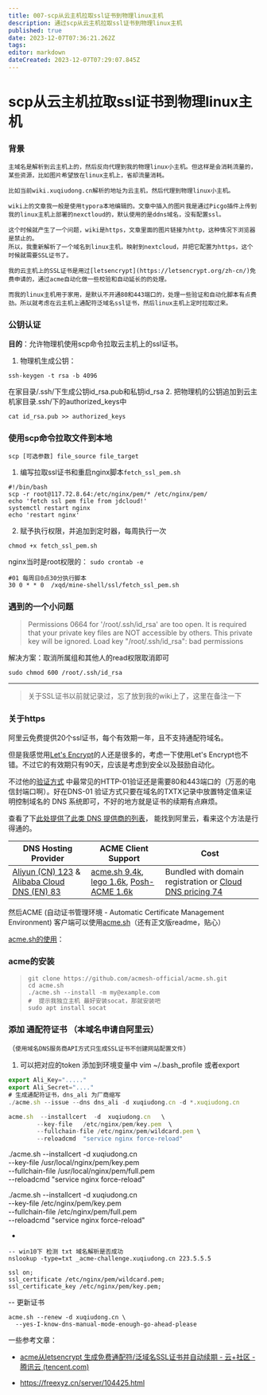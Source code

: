 ```yaml
---
title: 007-scp从云主机拉取ssl证书到物理linux主机
description: 通过scp从云主机拉取ssl证书到物理linux主机
published: true
date: 2023-12-07T07:36:21.262Z
tags: 
editor: markdown
dateCreated: 2023-12-07T07:29:07.845Z
---
```


# scp从云主机拉取ssl证书到物理linux主机

### 背景

    主域名是解析到云主机上的，然后反向代理到我的物理linux小主机。但这样是会消耗流量的，某些资源，比如图片希望放在linux主机上，省却流量消耗。
    
    比如当前wiki.xuqiudong.cn解析的地址为云主机，然后代理到物理linux小主机。
    
    wiki上的文章我一般是使用typora本地编辑的。文章中插入的图片我是通过Picgo插件上传到我的linux主机上部署的nexctloud的，默认使用的是ddns域名，没有配置ssl。
    
    这个时候就产生了一个问题，wiki是https，文章里面的图片链接为http，这种情况下浏览器是禁止的。
    所以，我重新解析了一个域名到linux主机，映射到nextcloud，并把它配置为https，这个时候就需要SSL证书了。
    
    我的云主机上的SSL证书是用过[letsencrypt](https://letsencrypt.org/zh-cn/)免费申请的，通过acme自动化做一些校验和自动延长的的处理。
    
    而我的linux主机用于家用，是默认不开通80和443端口的，处理一些验证和自动化脚本有点费劲。所以就考虑在云主机上通配符泛域名ssl证书，然后linux主机上定时拉取过来。
   
   
### 公钥认证

**目的**：允许物理机使用scp命令拉取云主机上的ssl证书。

1. 物理机生成公钥：
```shell
ssh-keygen -t rsa -b 4096
```
在家目录/.ssh/下生成公钥id_rsa.pub和私钥id_rsa
2. 把物理机的公钥追加到云主机家目录.ssh/下的authorized_keys中
```shell
cat id_rsa.pub >> authorized_keys
```
### 使用scp命令拉取文件到本地
`scp [可选参数] file_source file_target `

1. 编写拉取ssl证书和重启nginx脚本`fetch_ssl_pem.sh`
```shell
#!/bin/bash
scp -r root@117.72.8.64:/etc/nginx/pem/* /etc/nginx/pem/
echo 'fetch ssl pem file from jdcloud!'
systemctl restart nginx
echo 'restart nginx'
```
2. 赋予执行权限，并追加到定时器，每周执行一次
```shell
chmod +x fetch_ssl_pem.sh
```
nginx当时是root权限的：
`sudo crontab -e`
```shell
#01 每周日0点30分执行脚本
30 0 * * 0  /xqd/mine-shell/ssl/fetch_ssl_pem.sh
```

### 遇到的一个小问题

> Permissions 0664 for '/root/.ssh/id_rsa' are too open.
It is required that your private key files are NOT accessible by others.
This private key will be ignored.
Load key "/root/.ssh/id_rsa": bad permissions

解决方案：取消所属组和其他人的read权限取消即可

`sudo chmod 600 /root/.ssh/id_rsa`

----

> 关于SSL证书以前就记录过，忘了放到我的wiki上了，这里在备注一下

###   关于https

阿里云免费提供20个ssl证书，每个有效期一年，且不支持通配符域名。

但是我感觉用[Let's Encrypt](https://letsencrypt.org/)的人还是很多的，考虑一下使用Let's Encrypt也不错。不过它的有效期只有90天，应该是考虑到安全以及鼓励自动化。

不过他的[验证方式](https://letsencrypt.org/zh-cn/docs/challenge-types/) 中最常见的HTTP-01验证还是需要80和443端口的（万恶的电信封端口啊）。好在DNS-01 验证方式只要在域名的TXTX记录中放置特定值来证明控制域名的 DNS 系统即可，不好的地方就是证书的续期有点麻烦。

查看了下[此处提供了此类 DNS 提供商的列表](https://community.letsencrypt.org/t/dns-providers-who-easily-integrate-with-lets-encrypt-dns-validation/86438)， 能找到阿里云，看来这个方法是行得通的。

| DNS Hosting Provider                                         | **ACME Client Support**                                      | **Cost**                                                     |
| ------------------------------------------------------------ | ------------------------------------------------------------ | ------------------------------------------------------------ |
| [Aliyun (CN) 123](https://cn.aliyun.com/) & [Alibaba Cloud DNS (EN) 83](https://www.alibabacloud.com/product/dns) | [acme.sh 9.4k](https://github.com/Neilpang/acme.sh/tree/master/dnsapi), [lego 1.6k](https://go-acme.github.io/lego/dns/), [Posh-ACME 1.6k](https://github.com/rmbolger/Posh-ACME) | Bundled with domain registration or [Cloud DNS pricing 74](https://www.alibabacloud.com/product/dns/pricing) |

然后ACME (自动证书管理环境 - Automatic Certificate Management Environment) 客户端可以使用[acme.sh](https://github.com/acmesh-official/acme.sh)（还有正文版readme，贴心）

[acme.sh的使用](https://github.com/acmesh-official/acme.sh/wiki/%E8%AF%B4%E6%98%8E)：

###  acme的安装

> ```
> git clone https://github.com/acmesh-official/acme.sh.git
> cd acme.sh
> ./acme.sh --install -m my@example.com
> #  提示我独立主机 最好安装socat，那就安装吧
> sudo apt install socat
> ```



### 添加 通配符证书 （本域名申请自阿里云）

（`使用域名DNS服务商API方式只生成SSL证书不创建网站配置文件`）

1. 可以把对应的token 添加到环境变量中  vim ~/.bash_profile  或者export

```js
export Ali_Key="....."
export Ali_Secret="...."
# 生成通配符证书，dns_ali 为厂商缩写
./acme.sh --issue --dns dns_ali -d xuqiudong.cn -d *.xuqiudong.cn

acme.sh  --installcert  -d  xuqiudong.cn   \
        --key-file   /etc/nginx/pem/key.pem  \
        --fullchain-file /etc/nginx/pem/wildcard.pem \
        --reloadcmd  "service nginx force-reload"
```

./acme.sh  --installcert  -d  xuqiudong.cn   \
        --key-file   /usr/local/nginx/pem/key.pem  \
        --fullchain-file /usr/local/nginx/pem/full.pem \
        --reloadcmd  "service nginx force-reload"



./acme.sh  --installcert  -d  xuqiudong.cn   \
        --key-file   /etc/nginx/pem/key.pem  \
        --fullchain-file /etc/nginx/pem/full.pem \
        --reloadcmd  "service nginx force-reload"



-

```
-- win10下 检测 txt 域名解析是否成功
nslookup -type=txt _acme-challenge.xuqiudong.cn 223.5.5.5
```



```nginx
ssl on;
ssl_certificate /etc/nginx/pem/wildcard.pem;
ssl_certificate_key /etc/nginx/pem/key.pem;

```

 -- 更新证书

````
acme.sh --renew -d xuqiudong.cn \
  --yes-I-know-dns-manual-mode-enough-go-ahead-please
````


一些参考文章：

- [acme从letsencrypt 生成免费通配符/泛域名SSL证书并自动续期 - 云+社区 - 腾讯云 (tencent.com)](https://cloud.tencent.com/developer/article/1736866)

- https://freexyz.cn/server/104425.html